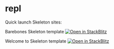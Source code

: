 # repl
Quick launch Skeleton sites:

Barebones Skeleton template
[![Open in StackBlitz](https://developer.stackblitz.com/img/open_in_stackblitz.svg)](https://stackblitz.com/fork/github/skeletonlabs/repl/tree/main/barebones)

Welcome to Skeleton template
[![Open in StackBlitz](https://developer.stackblitz.com/img/open_in_stackblitz.svg)](https://stackblitz.com/fork/github/skeletonlabs/repl/tree/main/welcome)
